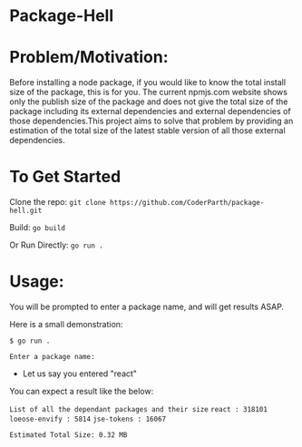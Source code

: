 # Package-Hell

# Problem/Motivation:
Before installing a node package, if you would like to know the total install size of
the package, this is for you. The current npmjs.com website shows only the publish size 
of the package and does not give the total size of the package including its external
dependencies and external dependencies of those dependencies.This project aims to 
solve that problem by providing an estimation of the total size of the latest stable 
version of all those external dependencies. 

# To Get Started

Clone the repo:
`git clone https://github.com/CoderParth/package-hell.git`

Build:
`go build`

Or Run Directly:
`go run .`

# Usage:
You will be prompted to enter a package name, and will get results ASAP.

Here is a small demonstration:

`$ go run .`

`Enter a package name:`

- Let us say you entered "react"

You can expect a result like the below:

`List of all the dependant packages and their size`
`react : 318101`
`loeose-envify : 5814`
`jse-tokens : 16067`

`Estimated Total Size: 0.32 MB`



